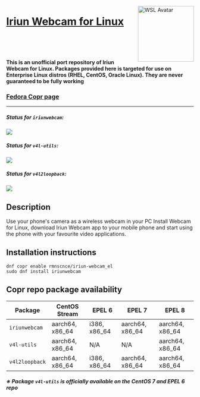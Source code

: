 <img src="https://lh3.googleusercontent.com/W8IRyfkwEqHpcTy2N-f2nBRDHCXETcBxT9I-Gw1GAqhrfyB7tYj9F98X82e3Dfywcg=s180-rw" width="150" title="WSL Avatar" align="right" /><h1><a href="https://iriun.gitlab.io">Iriun Webcam for Linux</a></h1>
<br>
<br>
<br>

**This is an unofficial port repository of Iriun Webcam for Linux. Packages provided here is targeted for use on Enterprise Linux distros (RHEL, CentOS, Oracle Linux). They are never guaranteed to be fully working**

### [Fedora Copr page](https://copr.fedorainfracloud.org/coprs/rmnscnce/iriun-webcam_el/)

---

##### Status for `iriunwebcam`:
<a href="https://copr.fedorainfracloud.org/coprs/rmnscnce/iriun-webcam_el/package/iriunwebcam/"><img src="https://copr.fedorainfracloud.org/coprs/rmnscnce/iriun-webcam_el/package/iriunwebcam/status_image/last_build.png"></a>
##### Status for `v4l-utils`:
<a href="https://copr.fedorainfracloud.org/coprs/rmnscnce/iriun-webcam_el/package/iriunwebcam/"><img src="https://copr.fedorainfracloud.org/coprs/rmnscnce/iriun-webcam_el/package/v4l-utils/status_image/last_build.png"></a>
##### Status for `v4l2loopback`:
<a href="https://copr.fedorainfracloud.org/coprs/rmnscnce/iriun-webcam_el/package/iriunwebcam/"><img src="https://copr.fedorainfracloud.org/coprs/rmnscnce/iriun-webcam_el/package/v4l2loopback/status_image/last_build.png"></a>

## Description
Use your phone's camera as a wireless webcam in your PC Install Webcam for Linux, download Iriun Webcam app to your mobile phone and start using the phone with your favourite video applications.

## Installation instructions
~~~
dnf copr enable rmnscnce/iriun-webcam_el
sudo dnf install iriunwebcam
~~~

## Copr repo package availability
Package | CentOS Stream | EPEL 6 | EPEL 7 | EPEL 8
--------|---------------|--------|--------|--------
`iriunwebcam` | aarch64, x86\_64 | i386, x86\_64 | aarch64, x86\_64 | aarch64, x86\_64
`v4l-utils` | aarch64, x86\_64 | N/A | N/A | aarch64, x86\_64
`v4l2loopback` | aarch64, x86\_64 | i386, x86\_64 | aarch64, x86\_64 | aarch64, x86\_64
##### ※ Package `v4l-utils` is officially available on the CentOS 7 and EPEL 6 repo

